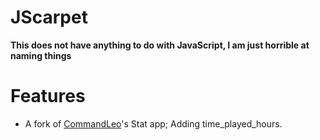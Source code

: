 # JScarpet


**This does not have anything to do with JavaScript, I am just horrible at naming things**





# Features


- A fork of [CommandLeo](https://github.com/CommandLeo)'s Stat app; Adding time_played_hours.

